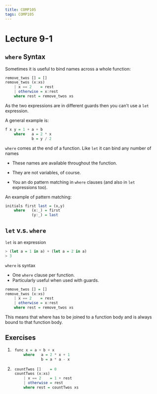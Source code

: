 ```yaml
---
title: COMP105
tags: COMP105
---
```


# Lecture 9-1

## `where` Syntax

Sometimes it is useful to bind names across a whole function:
```haskell
remove_twos [] = []
remove_twos (x:xs)
	| x == 2	= rest
	| otherwise = x:rest
	where rest = remove_twos xs
```

As the two expressions are in different guards then you can't use a `let` expression.

A general example is:

```haskell
f x y = 1 + a + b
	where 	a = 2 * x
			b = y / 2
```

`where` comes at the end of a function. Like `let` it can bind any number of names

* These names are available throughout the function.
* They are not variables, of course.

* You an do pattern matching in `where` clauses (and also in `let` expressions too).

An example of pattern matching:

```haskell
initials first last = (x,y)
	where	(x:_) = first
			(y:_) = last
```

## `let` v.s. `where`

`let` is an expression

```haskell
> (let a = 1 in a) + (let a = 2 in a)
> 3
```

`where` is syntax

* One `where` clause per function.
* Particularly useful when used with guards.

```haskell
remove_twos [] = []
remove_twos (x:xs)
	| x == 2	= rest
	| otherwise = x:rest
	where rest = remove_twos xs	
```

This means that where has to be joined to a function body and is always bound to that function body.

## Exercises

1. ```haskell
	func x = a + b + x
		where 	a = 2 * x + 1
				b = a * a - x
	```

1. ```haskell
	countTwos [] 	= 0
	countTwos (x:xs)
		| x == 2	= 1 + rest
		| otherwise = rest
		where rest = countTwos xs
	```